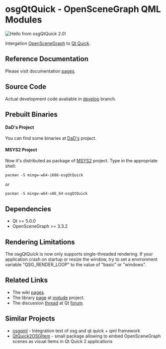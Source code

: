 # osgQtQuick - OpenSceneGraph QML Modules

![Hello from osgQtQuick 2.0!](https://github.com/podsvirov/osgqtquick/blob/gh-repos/images/text3d.png)

Intergation [OpenSceneGraph](http://openscenegraph.org) to [Qt Quick](http://doc.qt.io/qt-5/qtquick-index.html).

## Reference Documentation

Please visit documentation [pages](https://podsvirov.github.io/osgqtquick).
 
## Source Code

Actual development code avaliable in [develop](https://github.com/podsvirov/osgqtquick/tree/develop) branch.

## Prebuilt Binaries

#### DaD's Project


You can find some binaries at [DaD's](http://dad.podsvirov.pro)  project.

#### MSYS2 Project

Now it's distributed as package of [MSYS2](http://sourceforge.net/p/msys2/wiki/Home) project.
Type in the appropriate shell:

    pacman -S mingw-w64-i686-osgQtQuick

or

    pacman -S mingw-w64-x86_64-osgQtQuick

## Dependencies

* Qt >= 5.0.0
* OpenSceneGraph >= 3.3.2

## Rendering Limitations

The osgQtQuick is now only supports single-threaded rendering.
If your application crash on startup or resize the window,
try to set a environment variable "QSG_RENDER_LOOP" to the value of "basic" or "windows".

## Related Links

* The wiki [pages](https://github.com/podsvirov/osgqtquick/wiki/osgQtQuick-2.0).
* The library [page](http://inqlude.org/libraries/osgqtquick.html) at [inqlude](http://inqlude.org/) project.
* The discussion [thread](http://forum.qt.io/topic/58737) at Qt [forum](http://forum.qt.io).

## Similar Projects

* [osgqml](https://github.com/rickyviking/qmlosg) - Integration test of osg and qt quick + qml framework
* [QtQuick2OSGItem](https://bitbucket.org/leon_manukyan/qtquick2osgitem) - small package allowing to embed OpenSceneGraph scenes as visual items in Qt Quick 2 applications
